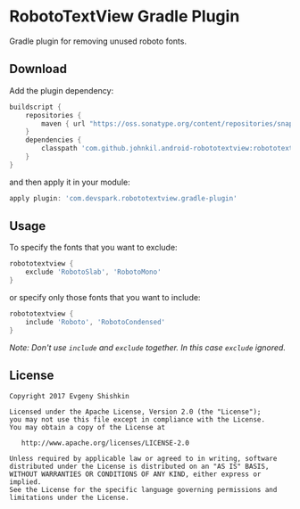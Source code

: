 RobotoTextView Gradle Plugin
============================

Gradle plugin for removing unused roboto fonts.


Download
--------

Add the plugin dependency:

``` groovy
buildscript {
    repositories {
        maven { url "https://oss.sonatype.org/content/repositories/snapshots" }
    }
    dependencies {
        classpath 'com.github.johnkil.android-robototextview:robototextview-gradle-plugin:3.0.0-SNAPSHOT'
    }
}
```

and then apply it in your module:

```groovy
apply plugin: 'com.devspark.robototextview.gradle-plugin'
```

Usage
-----

To specify the fonts that you want to exclude:

```groovy
robototextview {
    exclude 'RobotoSlab', 'RobotoMono'
}
```

or specify only those fonts that you want to include:

```groovy
robototextview {
    include 'Roboto', 'RobotoCondensed'
}
```

_Note: Don't use `include` and `exclude` together. In this case `exclude` ignored._


License
-------

    Copyright 2017 Evgeny Shishkin

    Licensed under the Apache License, Version 2.0 (the "License");
    you may not use this file except in compliance with the License.
    You may obtain a copy of the License at

       http://www.apache.org/licenses/LICENSE-2.0

    Unless required by applicable law or agreed to in writing, software
    distributed under the License is distributed on an "AS IS" BASIS,
    WITHOUT WARRANTIES OR CONDITIONS OF ANY KIND, either express or implied.
    See the License for the specific language governing permissions and
    limitations under the License.
